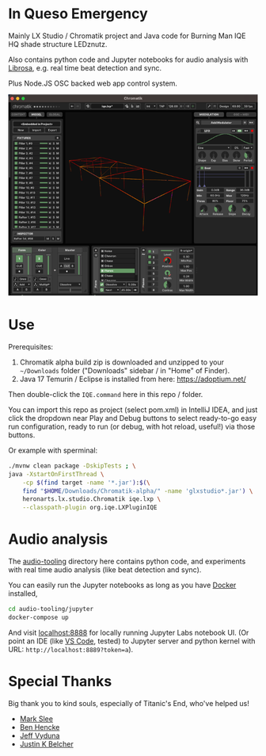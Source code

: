 # In Queso Emergency

Mainly LX Studio / Chromatik project and Java code for Burning Man IQE HQ shade structure LEDznutz.

Also contains python code and Jupyter notebooks for audio analysis with
[Librosa](https://librosa.org/doc/latest/index.html),
e.g. real time beat detection and sync.

Plus Node.JS OSC backed web app control system.

![Chromatik](audio-tooling/chromatik-project-screenshot.png)

# Use

Prerequisites:
1. Chromatik alpha build zip is downloaded and unzipped to your `~/Downloads` folder
     ("Downloads" sidebar / in "Home" of Finder).
2. Java 17 Temurin / Eclipse is installed from here: https://adoptium.net/

Then double-click the `IQE.command` here in this repo / folder.

You can import this repo as project (select pom.xml) in IntelliJ IDEA, and just click the dropdown near Play and Debug
buttons to select ready-to-go easy run configuration, ready to run (or debug, with hot reload, useful!) via those buttons.

Or example with sperminal:
```bash
./mvnw clean package -DskipTests ; \
java -XstartOnFirstThread \
    -cp $(find target -name '*.jar'):$(\
    find "$HOME/Downloads/Chromatik-alpha/" -name 'glxstudio*.jar') \
    heronarts.lx.studio.Chromatik iqe.lxp \
    --classpath-plugin org.iqe.LXPluginIQE
```

# Audio analysis

The [audio-tooling](./audio-tooling/) directory here contains python code, and experiments
with real time audio analysis (like beat detection and sync).

You can easily run the Jupyter notebooks as long as you have [Docker](https://www.docker.com/) installed,
```bash
cd audio-tooling/jupyter
docker-compose up
```
And visit [localhost:8888](http://localhost:8888) for locally running Jupyter Labs notebook UI.
(Or point an IDE (like
[VS Code](https://code.visualstudio.com/docs/datascience/jupyter-notebooks#_connect-to-a-remote-jupyter-server), tested)
to Jupyter server and python kernel with URL: `http://localhost:8889?token=a`).

# Special Thanks

Big thank you to kind souls, especially of Titanic's End, who've helped us!
- [Mark Slee](https://heronarts.com/)
- [Ben Hencke](https://www.bhencke.com/)
- [Jeff Vyduna](https://ngnr.org/)
- [Justin K Belcher](https://www.instagram.com/jkb_studio)
